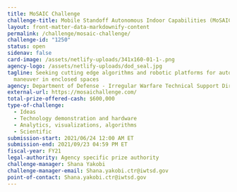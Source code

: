```yaml
---
title: MoSAIC Challenge
challenge-title: Mobile Standoff Autonomous Indoor Capabilities (MoSAIC) Challenge
layout: front-matter-data-markdownify-content
permalink: /challenge/mosaic-challenge/
challenge-id: "1250"
status: open
sidenav: false
card-image: /assets/netlify-uploads/341x160-01-1-.png
agency-logo: /assets/netlify-uploads/dod_seal.jpg
tagline: Seeking cutting edge algorithms and robotic platforms for autonomous
  maneuver in enclosed spaces
agency: Department of Defense - Irregular Warfare Technical Support Directorate (IWTSD)
external-url: https://mosaichallenge.com/
total-prize-offered-cash: $600,000
type-of-challenge:
  - Ideas
  - Technology demonstration and hardware
  - Analytics, visualizations, algorithms
  - Scientific
submission-start: 2021/06/24 12:00 AM ET
submission-end: 2021/09/23 04:59 PM ET
fiscal-year: FY21
legal-authority: Agency specific prize authority
challenge-manager: Shana Yakobi
challenge-manager-email: Shana.yakobi.ctr@iwtsd.gov
point-of-contact: Shana.yakobi.ctr@iwtsd.gov
---
```

